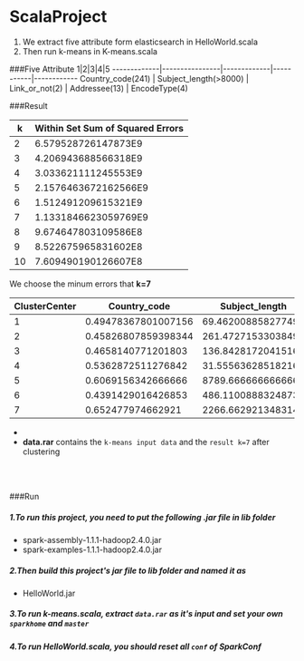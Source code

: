 # ScalaProject
1. We extract five attribute form elasticsearch in HelloWorld.scala  </br>
2. Then run k-means in K-means.scala </br>

###Five Attribute
 1|2|3|4|5
-------------|----------------|-------------|-----------|------------
Country_code(241) | Subject_length(>8000) | Link_or_not(2) | Addressee(13) | EncodeType(4)                       

###Result

k|Within Set Sum of Squared Errors
---|--------------
2| 6.579528726147873E9
3| 4.206943688566318E9
4| 3.033621111245553E9
5| 2.1576463672162566E9
6| 1.512491209615321E9
7| 1.1331846623059769E9
8| 9.674647803109586E8
9| 8.522675965831602E8
10| 7.609490190126607E8

We choose the minum errors that __k=7__

ClusterCenter |Country_code | Subject_length | Link_or_not | Addressee | EncodeType
--------|-------------|----------------|-------------|-----------|------------
1|0.49478367801007156|69.46200885827749|0.746142344566081|0.3260329753140059|0.42354583734993556
2|0.45826807859398344|261.4727153303849|0.8452774007093752|0.29539176368629966|0.3360073564829006
3|0.4658140771201803|136.84281720415163|0.9029585415059771|0.2961064515892022|0.3463268964846329
4|0.5362872511276842|31.555636285182167|0.7780735513879327|0.39175650836457804|0.4222867177907298
5|0.6069156342666666|8789.666666666666|0.0|0.328205146|0.7333333333333333
6|0.4391429016426853|486.11008883248735|0.8841551849166063|0.2594619909943722|0.31707759245830314
7|0.652477974662921|2266.6629213483147|0.696629213483146|0.46240277078651687|0.34269662921348315

*  <br/>
 *  **data.rar** contains the `k-means input data` and the `result k=7` after clustering
<br/>
<br/>

###Run

##### 1.To run this project, you need to put the following .jar file in lib folder
- spark-assembly-1.1.1-hadoop2.4.0.jar
- spark-examples-1.1.1-hadoop2.4.0.jar

##### 2.Then build this project's jar file to lib folder and named it as
- HelloWorld.jar

##### 3.To run k-means.scala, extract `data.rar` as it's input and set your own `sparkhome` and `master`
##### 4.To run HelloWorld.scala, you should reset all `conf` of SparkConf
